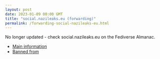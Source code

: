 ```yaml
---
layout: post
date: 2023-01-09 00:00 GMT
title: "social.nazileaks.eu (forwarding)"
permalink: /forwarding-social-nazileaks-eu.html
---
```


No longer updated - check social.nazileaks.eu on the Fediverse Almanac.

* [Main information](https://www.fediversealmanac.com/api/v1/instances/social.nazileaks.eu)
* [Banned from](https://www.fediversealmanac.com/api/v1/instances/social.nazileaks.eu/banned_from)

